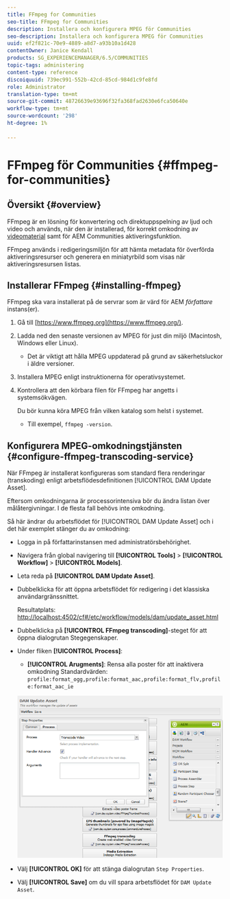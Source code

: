 ```yaml
---
title: FFmpeg for Communities
seo-title: FFmpeg for Communities
description: Installera och konfigurera MPEG för Communities
seo-description: Installera och konfigurera MPEG för Communities
uuid: ef2f821c-70e9-4889-a8d7-a93b10a1d428
contentOwner: Janice Kendall
products: SG_EXPERIENCEMANAGER/6.5/COMMUNITIES
topic-tags: administering
content-type: reference
discoiquuid: 739ec991-552b-42cd-85cd-984d1c9fe8fd
role: Administrator
translation-type: tm+mt
source-git-commit: 48726639e93696f32fa368fad2630e6fca50640e
workflow-type: tm+mt
source-wordcount: '298'
ht-degree: 1%

---
```



# FFmpeg för Communities {#ffmpeg-for-communities}

## Översikt {#overview}

FFmpeg är en lösning för konvertering och direktuppspelning av ljud och video och används, när den är installerad, för korrekt omkodning av [videomaterial](../../help/sites-authoring/default-components-foundation.md#video) samt för AEM Communities aktiveringsfunktion.

FFmpeg används i redigeringsmiljön för att hämta metadata för överförda aktiveringsresurser och generera en miniatyrbild som visas när aktiveringsresursen listas.

## Installerar FFmpeg {#installing-ffmpeg}

FFmpeg ska vara installerat på de servrar som är värd för AEM *författare* instans(er).

1. Gå till [https://www.ffmpeg.org](https://www.ffmpeg.org/).
1. Ladda ned den senaste versionen av MPEG för just din miljö (Macintosh, Windows eller Linux).

   * Det är viktigt att hålla MPEG uppdaterad på grund av säkerhetsluckor i äldre versioner.

1. Installera MPEG enligt instruktionerna för operativsystemet.

1. Kontrollera att den körbara filen för FFmpeg har angetts i systemsökvägen.

   Du bör kunna köra MPEG från vilken katalog som helst i systemet.

   * Till exempel, `ffmpeg -version`.

## Konfigurera MPEG-omkodningstjänsten {#configure-ffmpeg-transcoding-service}

När FFmpeg är installerat konfigureras som standard flera renderingar (transkoding) enligt arbetsflödesdefinitionen [!UICONTROL DAM Update Asset].

Eftersom omkodningarna är processorintensiva bör du ändra listan över målåtergivningar. I de flesta fall behövs inte omkodning.

Så här ändrar du arbetsflödet för [!UICONTROL DAM Update Asset] och i det här exemplet stänger du av omkodning:

* Logga in på författarinstansen med administratörsbehörighet.
* Navigera från global navigering till **[!UICONTROL Tools]** > **[!UICONTROL Workflow]** > **[!UICONTROL Models]**.
* Leta reda på **[!UICONTROL DAM Update Asset]**.
* Dubbelklicka för att öppna arbetsflödet för redigering i det klassiska användargränssnittet.

   Resultatplats: [http://localhost:4502/cf#/etc/workflow/models/dam/update_asset.html](http://localhost:4502/cf#/etc/workflow/models/dam/update_asset.html)

* Dubbelklicka på **[!UICONTROL FFmpeg transcoding]**-steget för att öppna dialogrutan Stegegenskaper.
* Under fliken **[!UICONTROL Process]**:

   * **[!UICONTROL Arugments]**: Rensa alla poster för att inaktivera omkodning Standardvärden:  `profile:format_ogg,profile:format_aac,profile:format_flv,profile:format_aac_ie`

   ![configure-ffmpeg](assets/configure-ffmpeg.png)

* Välj **[!UICONTROL OK]** för att stänga dialogrutan `Step Properties`.

* Välj **[!UICONTROL Save]** om du vill spara arbetsflödet för `DAM Update Asset`.



